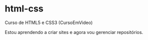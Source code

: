 # html-css
Curso de HTML5 e CSS3 (CursoEmVideo)

Estou aprendendo a criar sites e agora vou gerenciar repositórios.